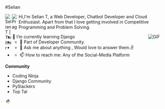 

#Selian

<a href="https://twitter.com/selian">
  
  <img align="left" alt="Selian T | Twitter" width="22px" src="https://cdn.jsdelivr.net/npm/simple-icons@v3/icons/twitter.svg" />
</a>


<a href="https://www.linkedin.com/in/Selian/">
<img align="left" alt=" Prag" width="22px" src="https://cdn.jsdelivr.net/npm/simple-icons@v3/icons/linkedin.svg" />
</a>

Hi,I'm Selian T, a Web Developer, Chatbot Developer and Cloud Enthusiast. Apart from that I love getting involved in Competitive Programming and Problem Solving.

<img align="right" alt="GIF" src="https://media.giphy.com/media/USV0ym3bVWQJJmNu3N/giphy.gif" />



- 🌱 I’m currently learning Django
- - 👯 Part of Developer Community.
- - 💬 Ask me about anything , Would love to answer them.✌
- - 📫 How to reach me: Any of the Social-Media Platform 

**Community**
- Coding Ninja
- Django Community
- PySlackers
- Top Tal


<code><img height="20" src="https://raw.githubusercontent.com/github/explore/80688e429a7d4ef2fca1e82350fe8e3517d3494d/topics/python/python.png"></code>




